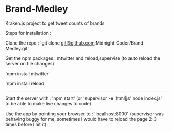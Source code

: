 Brand-Medley
============

Kraken.js project to get tweet counts of brands

Steps for installation : 

Clone the repo : 
'git clone git@github.com:Midnight-Coder/Brand-Medley.git'

Get the npm packages : mtwitter and reload,supervise (to auto reload the server on file changes)

'npm install mtwitter'

'npm install reload'

-----------------------
 
Start the server with : 
'npm start' (or  'supervisor -e 'html|js' node index.js' to be able to make live changes to code) 

Use the app by pointing your browser to : 'localhost:8000' (supervisor was behaving buggy for me, sometimes I would have to reload the page 2-3 times before I hit it).

